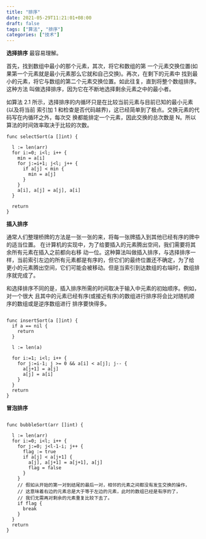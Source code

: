 ```yaml
---
title: "排序"
date: 2021-05-29T11:21:01+08:00
draft: false
tags: ["算法", "排序"]
categories: ["技术"]
---
```


**选择排序**
最容易理解。

首先，找到数组中最小的那个元素，其次，将它和数组的第 一个元素交换位置(如果第一个元素就是最小元素那么它就和自己交换)。再次，在剩下的元素中 找到最小的元素，将它与数组的第二个元素交换位置。如此往复，直到将整个数组排序。这种方法 叫做选择排序，因为它在不断地选择剩余元素之中的最小者。

如算法 2.1 所示，选择排序的内循环只是在比较当前元素与目前已知的最小元素(以及将当前 索引加 1 和检查是否代码越界)，这已经简单到了极点。交换元素的代码写在内循环之外，每次交 换都能排定一个元素，因此交换的总次数是 N。所以算法的时间效率取决于比较的次数。

```golang
func selectSort(a []int) {

  l := len(arr)
  for i:=0; i<l; i++ {
    min = a[i]
    for j:=i+1; j<l; j++ {
      if a[j] < min {
        min = a[j]
      }
    }
    a[i], a[j] = a[j], a[i]
  }

  return
}
```

**插入排序**

通常人们整理桥牌的方法是一张一张的来，将每一张牌插入到其他已经有序的牌中的适当位置。 在计算机的实现中，为了给要插入的元素腾出空间，我们需要将其余所有元素在插入之前都向右移 动一位。这种算法叫做插入排序，与选择排序一样，当前索引左边的所有元素都是有序的，但它们的最终位置还不确定，为了给 更小的元素腾出空间，它们可能会被移动。但是当索引到达数组的右端时，数组排序就完成了。

和选择排序不同的是，插入排序所需的时间取决于输入中元素的初始顺序。例如，对一个很大 且其中的元素已经有序(或接近有序)的数组进行排序将会比对随机顺序的数组或是逆序数组进行 排序要快得多。

```golang

func insertSort(a []int) {
  if a == nil {
    return
  }

  l := len(a)

  for i:=1; i<l; i++ {
    for j:=i-1; j >= 0 && a[i] < a[j]; j-- {
      a[j+1] = a[j] 
      a[j] = a[i]
    }
  }
  return
}
```

**冒泡排序**

```golang

func bubbleSort(arr []int) {

  l := len(arr)
  for i:=0; i<l; i++ {
    for j:=0; j<l-1-i; j++ {
      flag := true
      if a[j] < a[j+1] {
        a[j], a[j+1] = a[j+1], a[j]
        flag = false
      }
    }
    // 假如从开始的第一对到结尾的最后一对，相邻的元素之间都没有发生交换的操作，
    // 这意味着右边的元素总是大于等于左边的元素，此时的数组已经是有序的了，
    // 我们无需再对剩余的元素重复比较下去了。
    if flag {
      break
    }
  }
  return
}

```

